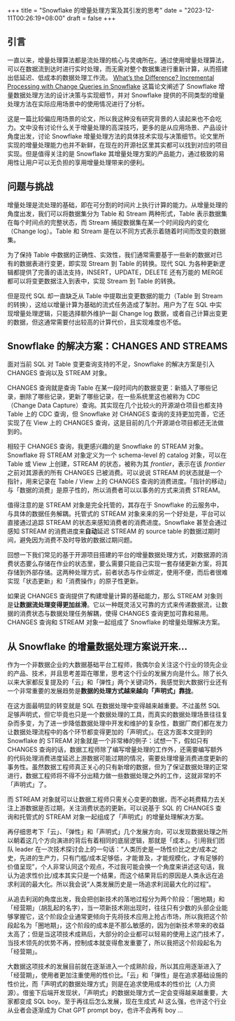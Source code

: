 +++
title = "Snowflake 的增量处理方案及其引发的思考"
date = "2023-12-11T00:26:19+08:00"
draft = false
+++
## 引言
一直以来，增量处理算法都是流处理的核心与灵魂所在。通过使用增量处理算法，可以在数据流到达时进行实时处理，而无需对整个数据集进行重新计算，从而搭建出低延迟、低成本的数据处理工作流。
[What’s the Difference? Incremental Processing with Change Queries in Snowflake](https://dl.acm.org/doi/10.1145/3589776)
这篇论文阐述了 Snowflake 增量数据处理方法的设计决策与实现细节，并对 Snowflake 提供的不同类型的增量处理方法在实际应用场景中的使用情况进行了分析。

这是一篇比较偏应用场景的论文，所以我这种没有研究背景的人读起来也不会吃力。文中没有讨论什么关于增量处理的高深技巧，更多的是从应用场景、产品设计角度出发，讨论 Snowflake 增量处理方法的具体技术实现与决策细节。论文里所实现的增量处理能力也并不新鲜，在现在的开源社区里其实都可以找到对应的项目实现。但是值得关注的是 Snowflake 其增量处理方案的产品能力，通过极致的易用性让用户可以无负担的享用增量处理带来的便利。

## 问题与挑战
增量处理是流处理的基础，即在可分割的时间片上执行计算的能力。从增量处理的角度出发，我们可以将数据集分为 Table 和 Stream 两种形式，Table 表示数据集在每个时间点的完整状态，而 Stream 捕捉数据集在某一个时间段内的变化（Change log）。Table 和 Stream 是在以不同方式表示着随着时间而改变的数据集。

为了保持 Table 中数据的正确性、实效性，我们通常需要基于一些新的数据对已有的数据表进行变更，即实现 Stream 到 Table 的转换。现代 SQL 为各种更新逻辑都提供了完善的语法支持，INSERT，UPDATE，DELETE 还有万能的 MERGE 都可以将变更数据注入到表中，实现 Stream 到 Table 的转换。

但是现代 SQL 却一直缺乏从 Table 中提取出变更数据的能力（Table 到 Stream 的转换），这给以增量计算为基础的流式任务造成了掣肘。用户为了在 SQL 中实现增量处理逻辑，只能选择额外维护一副 Change log 数据，或者自己计算出变更的数据，但这通常需要付出较高的计算代价，且实现难度也不低。

## Snowflake 的解决方案：CHANGES AND STREAMS

面对当前 SQL 对 Table 变更查询支持的不足，Snowflake 的解决方案是引入 CHANGES 查询以及 STREAM 对象。

CHANGES 查询就是查询 Table 在某一段时间内的数据变更：新插入了哪些记录，删除了哪些记录，更新了哪些记录，在一些系统里这也被称为 CDC（Change Data Capture）查询。其实现在几个比较火的开源湖仓项目也都支持 Table 上的 CDC 查询，但 Snowflake 对 CHANGES 查询的支持更加完善，它还实现了在 View 上的 CHANGES 查询，这是目前的几个开源湖仓项目都还无法做到的。

相较于 CHANGES 查询，我更感兴趣的是 Snowflake 的 STREAM 对象。Snowflake 将 STREAM 对象定义为一个 schema-level 的 catalog 对象，可以在 Table 或 View 上创建，STREAM 的状态，被称为其 *frontier*，表示在该 *frontier* 之前对其源表的所有 CHANGES 已被消费。可以说说 STREAM 的状态就是一个指针，用来记录在 Table / View 上的 CHANGES 查询的消费进度。「指针的移动」与「数据的消费」是原子性的，所以消费者可以以事务的方式来消费 STREAM。

值得注意的是 STREAM 对象是完全托管的，其存在于 Snowflake 的云服务中，与具体的数据任务解耦。托管式的 STREAM 对象来来的另一个好处是，平台可以直接通过追踪 STREAM 的状态来感知消费者的消费进度。Snowflake 甚至会通过感知 STREAM 的消费进度来**自动**延迟 STREAM 的 source table 的数据过期时间，避免因为消费不及时导致的数据过期问题。

回想一下我们常见的基于开源项目搭建的平台的增量数据处理方式，对数据源的消费状态要么存储在作业的状态里，要么需要只能自己实现一套存储更新方案，将其存储到外部存储。这两种处理方式，前者状态与作业绑定，使用不便，而后者很难实现「状态更新」和「消费操作」的原子性更新。

如果说 CHANGES 查询提供了构建增量计算的基础能力，那么 STREAM 对象则是**让数据流处理变得更加丝滑**。它以一种既灵活又可靠的方式来传递数据流，让数据的消费状态与数据处理任务解耦，使得 CHANGES 查询更加可靠和易用。CHANGES 查询和 STREAM 对象一起组成了 Snowflake 的增量处理解决方案。

## 从 Snowflake 的增量数据处理方案说开来...

作为一个非数据企业的大数据基础平台工程师，我偶尔会关注这个行业的领先企业的产品、技术，并且思考差距在哪里，思考这个行业的发展方向是什么。除了长久以来大家都反复提及的「云」和「弹性」两个关键词外，我感觉到大数据行业还有一个非常重要的发展趋势是**数据的处理方式越来越向「声明式」靠拢**。

在这方面最明显的转变就是 SQL 在数据处理中变得越来越重要。不过虽然 SQL 足够声明式，但它毕竟也只是一个数据处理的工具，而真实的数据处理场景往往复杂而多变，为了进一步降低数据处理中开发和维护的复杂性，数据厂商们都在发力让数据处理流程中的各个环节都变得更加的「声明式」。在这方面本文提到的 Snowflake 的 STREAM 对象就是一个非常棒的例子：试想一下，假如只有 CHANGES 查询的话，数据工程师除了编写增量处理的工作外，还需要编写额外的代码处理消费进度延迟上游数据可能过期的情况，需要处理增量消费进度更新的事务性。虽然数据工程师真正关心的只有新增的数据，但为了保证数据处理的正常进行，数据工程师将不得不分出精力做一些数据处理之外的工作，这就非常的不「声明式」了。

而 STREAM 对象就可以让数据工程师只需关心变更的数据，而不必耗费精力去关注上游数据是否过期，关注消费状态的更新。可以说基于 SQL 的 CHANGES 查询和托管式的 STREAM 对象一起组成了「声明式」的增量处理解决方案。

再仔细思考下「云」、「弹性」和「声明式」几个发展方向，可以发现数据处理之所以朝着这几个方向演进的背后有着相同的底层逻辑，那就是「成本」。引用我们团队 leader 在一次技术探讨会上的一句话：“人类历史是一场性价比之史/成本之史，先进的生产力，只有门槛/成本足够低，才能普及，才能规模化，才有足够的价值呈现”，个人非常认同这个观点，不过我可能会换一个角度来讲述这句话，我认为追求性价比/成本其实只是一个结果，而这个结果背后的原因是人类永远在追求利润的最大化。所以我会说“人类发展历史是一场追求利润最大化的过程”。

从追去利润的角度出发，我会把创新技术的落地过程分为两个阶段：「圈地期」和「经营期」（胡乱起的名字），当一项新技术刚出现时，往往只有少数的头部企业能够掌握它，这个阶段企业通常更倾向于先将技术应用上抢占市场，所以我把这个阶段起名为「圈地期」，这个阶段的成本是不那么敏感的，因为创新技术带来的收益太高了；但是当这项技术成熟后，大部分的企业都可以轻易的使用上这门技术了，当技术领先的优势不再，控制成本就变得愈发重要了，所以我把这个阶段起名为「经营期」。

大数据这项技术的发展目前就在逐渐进入一个成熟阶段，所以其应用逐渐进入了「经营期」，使用者更加注重使用的性价比。「云」和「弹性」是在追求基础设施的性价比，而「声明式的数据处理方式」则是在追求使用成本的性价比（人力资源）。借鉴下后端开发现状，「声明式」的数据处理方式一定会变得越来越重要，大家都变成 SQL boy。至于再往后怎么发展，现在生成式 AI 这么强，也许这个行业从业者会逐渐成为 Chat GPT prompt boy，也许不会再有 boy ...